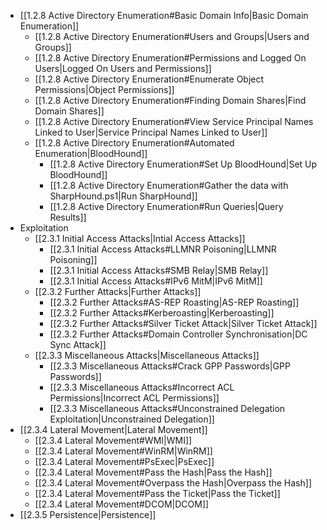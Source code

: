 - [[1.2.8 Active Directory Enumeration#Basic Domain Info|Basic Domain Enumeration]]
	- [[1.2.8 Active Directory Enumeration#Users and Groups|Users and Groups]]
	- [[1.2.8 Active Directory Enumeration#Permissions and Logged On Users|Logged On Users and Permissions]]
	- [[1.2.8 Active Directory Enumeration#Enumerate Object Permissions|Object Permissions]]
	- [[1.2.8 Active Directory Enumeration#Finding Domain Shares|Find Domain Shares]]
	- [[1.2.8 Active Directory Enumeration#View Service Principal Names Linked to User|Service Principal Names Linked to User]]
	- [[1.2.8 Active Directory Enumeration#Automated Enumeration|BloodHound]]
		- [[1.2.8 Active Directory Enumeration#Set Up BloodHound|Set Up BloodHound]]
		- [[1.2.8 Active Directory Enumeration#Gather the data with SharpHound.ps1|Run SharpHound]]
		- [[1.2.8 Active Directory Enumeration#Run Queries|Query Results]]
- Exploitation
	- [[2.3.1 Initial Access Attacks|Intial Access Attacks]]
		- [[2.3.1 Initial Access Attacks#LLMNR Poisoning|LLMNR Poisoning]]
		- [[2.3.1 Initial Access Attacks#SMB Relay|SMB Relay]]
		- [[2.3.1 Initial Access Attacks#IPv6 MitM|IPv6 MitM]]
	- [[2.3.2 Further Attacks|Further Attacks]]
		- [[2.3.2 Further Attacks#AS-REP Roasting|AS-REP Roasting]]
		- [[2.3.2 Further Attacks#Kerberoasting|Kerberoasting]]
		- [[2.3.2 Further Attacks#Silver Ticket Attack|Silver Ticket Attack]]
		- [[2.3.2 Further Attacks#Domain Controller Synchronisation|DC Sync Attack]]
	- [[2.3.3 Miscellaneous Attacks|Miscellaneous Attacks]]
		- [[2.3.3 Miscellaneous Attacks#Crack GPP Passwords|GPP Passwords]]
		- [[2.3.3 Miscellaneous Attacks#Incorrect ACL Permissions|Incorrect ACL Permissions]]
		- [[2.3.3 Miscellaneous Attacks#Unconstrained Delegation Exploitation|Unconstrained Delegation]]
- [[2.3.4 Lateral Movement|Lateral Movement]]
	- [[2.3.4 Lateral Movement#WMI|WMI]]
	- [[2.3.4 Lateral Movement#WinRM|WinRM]]
	- [[2.3.4 Lateral Movement#PsExec|PsExec]]
	- [[2.3.4 Lateral Movement#Pass the Hash|Pass the Hash]]
	- [[2.3.4 Lateral Movement#Overpass the Hash|Overpass the Hash]]
	- [[2.3.4 Lateral Movement#Pass the Ticket|Pass the Ticket]]
	- [[2.3.4 Lateral Movement#DCOM|DCOM]]
- [[2.3.5 Persistence|Persistence]]

